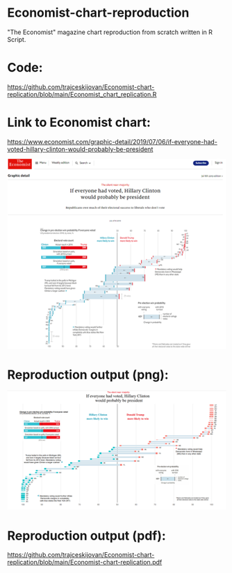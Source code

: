 # Economist-chart-reproduction
"The Economist" magazine chart reproduction from scratch written in R Script.

# Code:
https://github.com/trajceskijovan/Economist-chart-replication/blob/main/Economist_chart_replication.R

# Link to Economist chart:
https://www.economist.com/graphic-detail/2019/07/06/if-everyone-had-voted-hillary-clinton-would-probably-be-president

![](output/Economist.png)


# Reproduction output (png):
![](output/Output.PNG)

# Reproduction output (pdf):
https://github.com/trajceskijovan/Economist-chart-replication/blob/main/Economist-chart-replication.pdf

